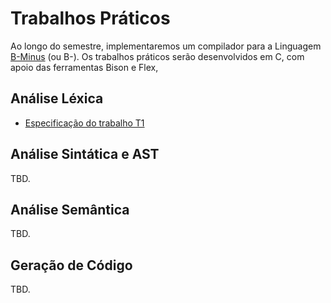 # Trabalhos Práticos

Ao longo do semestre, implementaremos um compilador para a Linguagem [B-Minus](./B-/MANUAL.md) (ou B-). 
Os trabalhos práticos serão desenvolvidos em C, com apoio das ferramentas Bison e Flex,


## Análise Léxica

- [Especificação do trabalho T1](./T1/README.md)

 
## Análise Sintática e AST

TBD.

## Análise Semântica

TBD.

## Geração de Código

TBD.



